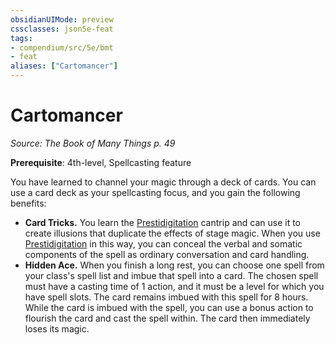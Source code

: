 ```yaml
---
obsidianUIMode: preview
cssclasses: json5e-feat
tags:
- compendium/src/5e/bmt
- feat
aliases: ["Cartomancer"]
---
```

# Cartomancer
*Source: The Book of Many Things p. 49*  

**Prerequisite**: 4th-level, Spellcasting feature

You have learned to channel your magic through a deck of cards. You can use a card deck as your spellcasting focus, and you gain the following benefits:

- **Card Tricks.** You learn the [Prestidigitation](/Systems/5e/spells/prestidigitation.md) cantrip and can use it to create illusions that duplicate the effects of stage magic. When you use [Prestidigitation](/Systems/5e/spells/prestidigitation.md) in this way, you can conceal the verbal and somatic components of the spell as ordinary conversation and card handling.  
- **Hidden Ace.** When you finish a long rest, you can choose one spell from your class's spell list and imbue that spell into a card. The chosen spell must have a casting time of 1 action, and it must be a level for which you have spell slots. The card remains imbued with this spell for 8 hours. While the card is imbued with the spell, you can use a bonus action to flourish the card and cast the spell within. The card then immediately loses its magic.